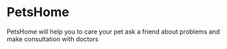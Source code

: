 # PetsHome
 PetsHome will help you to care your pet ask a friend about problems and make consultation with doctors
